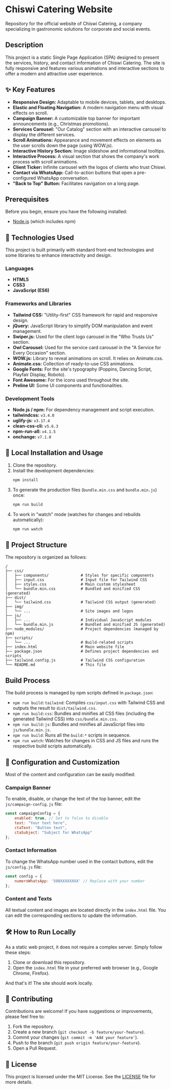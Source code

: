 # Chiswi Catering Website

Repository for the official website of Chiswi Catering, a company specializing in gastronomic solutions for corporate and social events.

## Description

This project is a static Single Page Application (SPA) designed to present the services, history, and contact information of Chiswi Catering. The site is fully responsive and features various animations and interactive sections to offer a modern and attractive user experience.

## ✨ Key Features

-   **Responsive Design:** Adaptable to mobile devices, tablets, and desktops.
-   **Elastic and Floating Navigation:** A modern navigation menu with visual effects on scroll.
-   **Campaign Banner:** A customizable top banner for important announcements (e.g., Christmas promotions).
-   **Services Carousel:** "Our Catalog" section with an interactive carousel to display the different services.
-   **Scroll Animations:** Appearance and movement effects on elements as the user scrolls down the page (using WOW.js).
-   **Interactive History Section:** Image slideshow and informational tooltips.
-   **Interactive Process:** A visual section that shows the company's work process with scroll animations.
-   **Client Ticker:** Infinite carousel with the logos of clients who trust Chiswi.
-   **Contact via WhatsApp:** Call-to-action buttons that open a pre-configured WhatsApp conversation.
-   **"Back to Top" Button:** Facilitates navigation on a long page.

## Prerequisites

Before you begin, ensure you have the following installed:
-   [Node.js](https://nodejs.org/) (which includes npm)

## 🚀 Technologies Used

This project is built primarily with standard front-end technologies and some libraries to enhance interactivity and design.

### Languages
-   **HTML5**
-   **CSS3**
-   **JavaScript (ES6)**

### Frameworks and Libraries
-   **Tailwind CSS:** "Utility-first" CSS framework for rapid and responsive design.
-   **jQuery:** JavaScript library to simplify DOM manipulation and event management.
-   **Swiper.js:** Used for the client logo carousel in the "Who Trusts Us" section.
-   **Owl Carousel:** Used for the service card carousel in the "A Service for Every Occasion" section.
-   **WOW.js:** Library to reveal animations on scroll. It relies on Animate.css.
-   **Animate.css:** Collection of ready-to-use CSS animations.
-   **Google Fonts:** For the site's typography (Poppins, Dancing Script, Playfair Display, Roboto).
-   **Font Awesome:** For the icons used throughout the site.
-   **Preline UI:** Some UI components and functionalities.

### Development Tools
-   **Node.js / npm:** For dependency management and script execution.
-   **tailwindcss:** `v3.4.0`
-   **uglify-js:** `v3.17.4`
-   **clean-css-cli:** `v5.6.3`
-   **npm-run-all:** `v4.1.5`
-   **onchange:** `v7.1.0`

## 🚀 Local Installation and Usage

1.  Clone the repository.
2.  Install the development dependencies:
    ```bash
    npm install
    ```
3.  To generate the production files (`bundle.min.css` and `bundle.min.js`) once:
    ```bash
    npm run build
    ```
4.  To work in "watch" mode (watches for changes and rebuilds automatically):
    ```bash
    npm run watch
    ```

## 📂 Project Structure

The repository is organized as follows:

```
/
├── css/
│   ├── components/              # Styles for specific components
│   ├── input.css                # Input file for Tailwind CSS
│   ├── styles.css               # Main custom stylesheet
│   └── bundle.min.css           # Bundled and minified CSS (generated)
├── dist/
│   └── tailwind.css             # Tailwind CSS output (generated)
├── img/
│   └── ...                      # Site images and logos
├── js/
│   ├── ...                      # Individual JavaScript modules
│   └── bundle.min.js            # Bundled and minified JS (generated)
├── node_modules/                # Project dependencies (managed by npm)
├── scripts/
│   └── ...                      # Build-related scripts
├── index.html                   # Main website file
├── package.json                 # Defines project dependencies and scripts
├── tailwind.config.js           # Tailwind CSS configuration
└── README.md                    # This file
```

## Build Process

The build process is managed by npm scripts defined in `package.json`:

-   `npm run build:tailwind`: Compiles `css/input.css` with Tailwind CSS and outputs the result to `dist/tailwind.css`.
-   `npm run build:css`: Bundles and minifies all CSS files (including the generated Tailwind CSS) into `css/bundle.min.css`.
-   `npm run build:js`: Bundles and minifies all JavaScript files into `js/bundle.min.js`.
-   `npm run build`: Runs all the `build:*` scripts in sequence.
-   `npm run watch`: Watches for changes in CSS and JS files and runs the respective build scripts automatically.

## 🔧 Configuration and Customization

Most of the content and configuration can be easily modified:

### Campaign Banner
To enable, disable, or change the text of the top banner, edit the `js/campaign-config.js` file:
```javascript
const campaignConfig = {
    enabled: true, // Set to false to disable
    text: "Your text here",
    ctaText: "Button text",
    ctaSubject: "Subject for WhatsApp"
};
```

### Contact Information
To change the WhatsApp number used in the contact buttons, edit the `js/config.js` file:
```javascript
const config = {
    numeroWhatsApp: '598XXXXXXXX' // Replace with your number
};
```

### Content and Texts
All textual content and images are located directly in the `index.html` file. You can edit the corresponding sections to update the information.

## 🛠️ How to Run Locally

As a static web project, it does not require a complex server. Simply follow these steps:

1.  Clone or download this repository.
2.  Open the `index.html` file in your preferred web browser (e.g., Google Chrome, Firefox).

And that's it! The site should work locally.

## 🤝 Contributing

Contributions are welcome! If you have suggestions or improvements, please feel free to:

1.  Fork the repository.
2.  Create a new branch (`git checkout -b feature/your-feature`).
3.  Commit your changes (`git commit -m 'Add your feature'`).
4.  Push to the branch (`git push origin feature/your-feature`).
5.  Open a Pull Request.

## 📄 License

This project is licensed under the MIT License. See the [LICENSE](LICENSE) file for more details.
